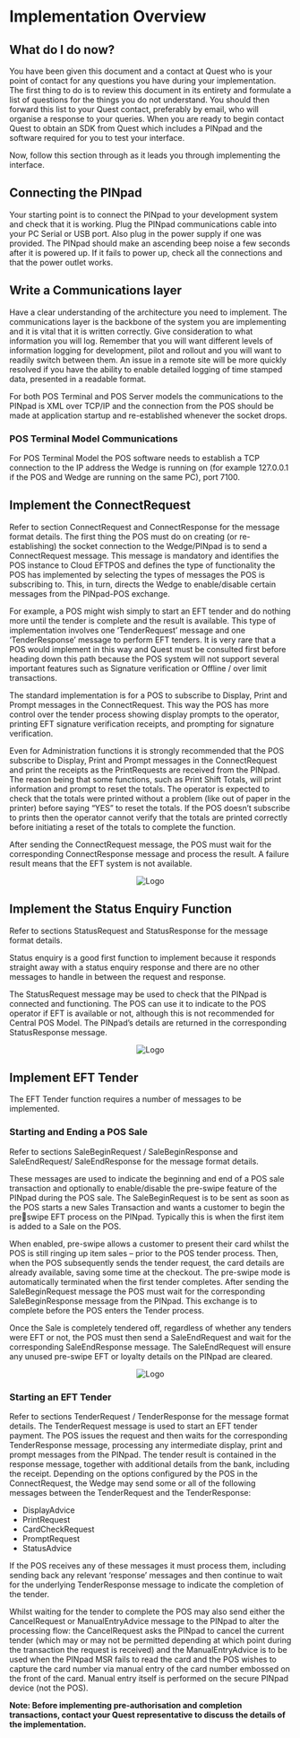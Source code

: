# Implementation Overview
## What do I do now?

You have been given this document and a contact at Quest who is your point of contact for any 
questions you have during your implementation. The first thing to do is to review this document in its 
entirety and formulate a list of questions for the things you do not understand. You should then 
forward this list to your Quest contact, preferably by email, who will organise a response to your 
queries. When you are ready to begin contact Quest to obtain an SDK from Quest which includes a 
PINpad and the software required for you to test your interface.

Now, follow this section through as it leads you through implementing the interface.

## Connecting the PINpad
Your starting point is to connect the PINpad to your development system and check that it is working. 
Plug the PINpad communications cable into your PC Serial or USB port. Also plug in the power supply 
if one was provided. The PINpad should make an ascending beep noise a few seconds after it is 
powered up. If it fails to power up, check all the connections and that the power outlet works.

## Write a Communications layer

Have a clear understanding of the architecture you need to implement. The communications layer is 
the backbone of the system you are implementing and it is vital that it is written correctly. Give 
consideration to what information you will log. Remember that you will want different levels of 
information logging for development, pilot and rollout and you will want to readily switch between 
them. An issue in a remote site will be more quickly resolved if you have the ability to enable detailed 
logging of time stamped data, presented in a readable format.

For both POS Terminal and POS Server models the communications to the PINpad is XML over TCP/IP
and the connection from the POS should be made at application startup and re-established whenever 
the socket drops. 

### POS Terminal Model Communications
For POS Terminal Model the POS software needs to establish a TCP connection to the IP address the 
Wedge is running on (for example 127.0.0.1 if the POS and Wedge are running on the same PC), port 
7100. 

## Implement the ConnectRequest

Refer to section ConnectRequest and ConnectResponse for the message format details.
The first thing the POS must do on creating (or re-establishing) the socket connection to the 
Wedge/PINpad is to send a ConnectRequest message. This message is mandatory and identifies the 
POS instance to Cloud EFTPOS and defines the type of functionality the POS has implemented by 
selecting the types of messages the POS is subscribing to. This, in turn, directs the Wedge to 
enable/disable certain messages from the PINpad-POS exchange.

For example, a POS might wish simply to start an EFT tender and do nothing more until the tender is 
complete and the result is available. This type of implementation involves one ‘TenderRequest’ 
message and one ‘TenderResponse’ message to perform EFT tenders. It is very rare that a POS would 
implement in this way and Quest must be consulted first before heading down this path because the 
POS system will not support several important features such as Signature verification or Offline / over 
limit transactions. 

The standard implementation is for a POS to subscribe to Display, Print and Prompt messages in the 
ConnectRequest. This way the POS has more control over the tender process showing display prompts 
to the operator, printing EFT signature verification receipts, and prompting for signature verification.

Even for Administration functions it is strongly recommended that the POS subscribe to Display, Print
and Prompt messages in the ConnectRequest and print the receipts as the PrintRequests are received 
from the PINpad. The reason being that some functions, such as Print Shift Totals, will print 
information and prompt to reset the totals. The operator is expected to check that the totals were 
printed without a problem (like out of paper in the printer) before saying “YES” to reset the totals. If 
the POS doesn’t subscribe to prints then the operator cannot verify that the totals are printed correctly 
before initiating a reset of the totals to complete the function.

After sending the ConnectRequest message, the POS must wait for the corresponding 
ConnectResponse message and process the result. A failure result means that the EFT system is not 
available.


<p align="center">
  <img src="./images/Screenshot_1.png" alt="Logo" />
</p>

## Implement the Status Enquiry Function
Refer to sections StatusRequest and StatusResponse for the message format details.

Status enquiry is a good first function to implement because it responds straight away with a status 
enquiry response and there are no other messages to handle in between the request and response.

The StatusRequest message may be used to check that the PINpad is connected and functioning. The 
POS can use it to indicate to the POS operator if EFT is available or not, although this is not 
recommended for Central POS Model. The PINpad’s details are returned in the corresponding 
StatusResponse message.

<p align="center">
  <img src="./images/Screenshot_2.png" alt="Logo" />
</p>

## Implement EFT Tender
The EFT Tender function requires a number of messages to be implemented.

### Starting and Ending a POS Sale
Refer to sections SaleBeginRequest / SaleBeginResponse and SaleEndRequest/ SaleEndResponse for 
the message format details.

These messages are used to indicate the beginning and end of a POS sale transaction and optionally 
to enable/disable the pre-swipe feature of the PINpad during the POS sale. The SaleBeginRequest is 
to be sent as soon as the POS starts a new Sales Transaction and wants a customer to begin the preswipe EFT process on the PINpad. Typically this is when the first item is added to a Sale on the POS. 

When enabled, pre-swipe allows a customer to present their card whilst the POS is still ringing up item 
sales – prior to the POS tender process. Then, when the POS subsequently sends the tender request, 
the card details are already available, saving some time at the checkout. The pre-swipe mode is 
automatically terminated when the first tender completes. After sending the SaleBeginRequest
message the POS must wait for the corresponding SaleBeginResponse message from the PINpad. This 
exchange is to complete before the POS enters the Tender process.

Once the Sale is completely tendered off, regardless of whether any tenders were EFT or not, the POS 
must then send a SaleEndRequest and wait for the corresponding SaleEndResponse message. The 
SaleEndRequest will ensure any unused pre-swipe EFT or loyalty details on the PINpad are cleared.

<p align="center">
  <img src="./images/Screenshot_3.png" alt="Logo" />
</p>

### Starting an EFT Tender

Refer to sections TenderRequest / TenderResponse for the message format details.
The TenderRequest message is used to start an EFT tender payment. The POS issues the request and 
then waits for the corresponding TenderResponse message, processing any intermediate display, print and prompt messages from the PINpad. The tender result is contained in the response message, 
together with additional details from the bank, including the receipt.
Depending on the options configured by the POS in the ConnectRequest, the Wedge may send some 
or all of the following messages between the TenderRequest and the TenderResponse:

- DisplayAdvice
- PrintRequest
- CardCheckRequest
- PromptRequest
- StatusAdvice

If the POS receives any of these messages it must process them, including sending back any relevant 
‘response’ messages and then continue to wait for the underlying TenderResponse message to 
indicate the completion of the tender.

Whilst waiting for the tender to complete the POS may also send either the CancelRequest or 
ManualEntryAdvice message to the PINpad to alter the processing flow: the CancelRequest asks the 
PINpad to cancel the current tender (which may or may not be permitted depending at which point 
during the transaction the request is received) and the ManualEntryAdvice is to be used when the 
PINpad MSR fails to read the card and the POS wishes to capture the card number via manual entry of 
the card number embossed on the front of the card. Manual entry itself is performed on the secure 
PINpad device (not the POS).

**Note: Before implementing pre-authorisation and completion transactions, contact your Quest 
representative to discuss the details of the implementation.**
